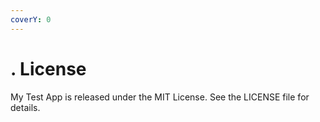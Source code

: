 ```yaml
---
coverY: 0
---
```


# . License

My Test App is released under the MIT License. See the LICENSE file for details.
